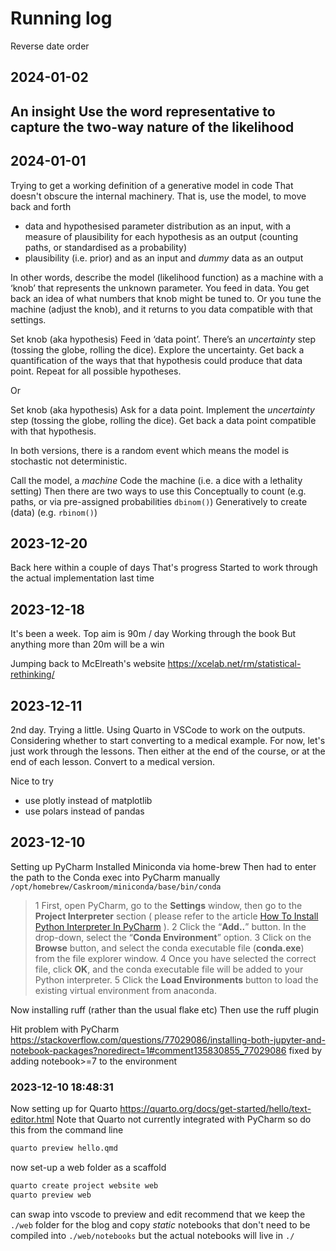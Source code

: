 # Running log
Reverse date order

## 2024-01-02

An insight
Use the word representative to capture the two-way nature of the likelihood
-

## 2024-01-01

Trying to get a working definition of a generative model in code
That doesn't obscure the internal machinery.
That is, use the model, to move back and forth

- data and hypothesised parameter distribution as an input, with a measure of plausibility for each hypothesis as an output (counting paths, or standardised as a probability)
- plausibility (i.e. prior) and as an input and _dummy_ data as an output

In other words, describe the model (likelihood function) as a machine with a ‘knob’ that represents the unknown parameter. You feed in data. You get back an idea of what numbers that knob might be tuned to. Or you tune the machine (adjust the knob), and it returns to you data compatible with that settings.

Set knob (aka hypothesis)
Feed in ‘data point’.
There’s an _uncertainty_ step (tossing the globe, rolling the dice).
Explore the uncertainty.
Get back a quantification of the ways that that hypothesis could produce that data point.
Repeat for all possible hypotheses.

Or

Set knob (aka hypothesis)
Ask for a data point.
Implement the _uncertainty_ step (tossing the globe, rolling the dice).
Get back a data point compatible with that hypothesis.

In both versions, there is a random event which means the model is stochastic not deterministic.

Call the model, a _machine_
Code the machine (i.e. a dice with a lethality setting)
Then there are two ways to use this
Conceptually to count (e.g. paths, or via pre-assigned probabilities `dbinom()`)
Generatively to create (data) (e.g. `rbinom()`)

## 2023-12-20

Back here within a couple of days
That's progress
Started to work through the actual implementation last time

## 2023-12-18

It's been a week.
Top aim is 90m / day
Working through the book
But anything more than 20m will be a win

Jumping back to McElreath's website
<https://xcelab.net/rm/statistical-rethinking/>

## 2023-12-11
2nd day. Trying a little.
Using Quarto in VSCode to work on the outputs.
Considering whether to start converting to a medical example.
For now, let's just work through the lessons.
Then either at the end of the course, or at the end of each lesson. Convert to a medical version.

Nice to try
- use plotly instead of matplotlib
- use polars instead of pandas

## 2023-12-10
Setting up PyCharm
Installed Miniconda via home-brew
Then had to enter the path to the Conda exec into PyCharm manually
`/opt/homebrew/Caskroom/miniconda/base/bin/conda`

> 1 First, open PyCharm, go to the **Settings** window, then go to the **Project Interpreter** section ( please refer to the article [How To Install Python Interpreter In PyCharm](https://www.dev2qa.com/how-to-install-python-interpreter-in-pycharm/) ).
> 2 Click the “**Add..**” button. In the drop-down, select the “**Conda Environment**” option.
> 3 Click on the **Browse** button, and select the conda executable file (**conda.exe**) from the file explorer window.
> 4 Once you have selected the correct file, click **OK**, and the conda executable file will be added to your Python interpreter.
> 5 Click the **Load Environments** button to load the existing virtual environment from anaconda.

Now installing ruff (rather than the usual flake etc)
Then use the ruff plugin

Hit problem with PyCharm
https://stackoverflow.com/questions/77029086/installing-both-jupyter-and-notebook-packages?noredirect=1#comment135830855_77029086
fixed by adding notebook>=7 to the environment

### 2023-12-10 18:48:31
Now setting up for Quarto
https://quarto.org/docs/get-started/hello/text-editor.html
Note that Quarto not currently integrated with PyCharm
so do this from the command line

```sh
quarto preview hello.qmd
```

now set-up a web folder as a scaffold

```sh
quarto create project website web
quarto preview web
```

can swap into vscode to preview and edit
recommend that we keep the `./web` folder for the blog
and copy _static_ notebooks that don't need to be compiled into `./web/notebooks`
but the actual notebooks will live in `./`

